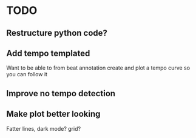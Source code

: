 # TODO

## Restructure python code?

## Add tempo templated

Want to be able to from beat annotation create and plot a tempo curve so you can follow it

## Improve no tempo detection

## Make plot better looking

Fatter lines, dark mode? grid?